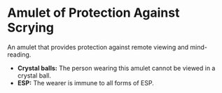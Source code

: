 # Amulet of Protection Against Scrying

An amulet that provides protection against remote viewing and mind-reading.

- **Crystal balls:** The person wearing this amulet cannot be viewed in a crystal ball.
- **ESP:** The wearer is immune to all forms of ESP.